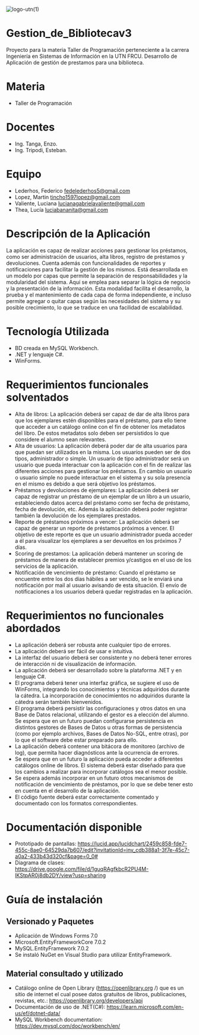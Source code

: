 ![logo-utn(1)](https://user-images.githubusercontent.com/70183535/190873516-80c3ce3f-310f-48bc-9a89-cd00ac7fbd6b.png)
# Gestion_de_Bibliotecav3
Proyecto para la materia Taller de Programación perteneciente a la carrera Ingeniería en Sistemas de Información en la UTN FRCU.
Desarrollo de Aplicación de gestión de prestamos para una biblioteca.

# Materia
* Taller de Programación
# Docentes
* Ing. Tanga, Enzo.
* Ing. Tripodi, Esteban.
# Equipo
* Lederhos, Federico    fedelederhos5@gmail.com
* Lopez, Martin         tincho1597lopez@gmail.com
* Valiente, Luciana     lucianagabrielavaliente@gmail.com
* Thea, Lucía           luciabananita@gmail.com

# Descripción de la Aplicación
La aplicación es capaz de realizar acciones para gestionar los préstamos, como ser administración de usuarios, alta libros, registro de préstamos y devoluciones. Cuenta además con funcionalidades de reportes y notificaciones para facilitar la gestión de los mismos.
Está desarrollada en un modelo por capas que permite la separación de responsabilidades y la modularidad del sistema. Aquí se emplea para separar la lógica de negocio y la presentación de la información. 
Esta modalidad facilita el desarrollo, la prueba y el mantenimiento de cada capa de forma independiente, e incluso permite agregar o quitar capas según las necesidades del sistema y su posible crecimiento, lo que se traduce en una facilidad de escalabilidad.

# Tecnología Utilizada
* BD creada en MySQL Workbench.
* .NET y lenguaje C#.
* WinForms.

# Requerimientos funcionales solventados
* Alta de libros: La aplicación deberá ser capaz de dar de alta libros para que los ejemplares estén disponibles para el préstamo, para ello tiene que acceder a un catálogo online con el fin de obtener los metadatos del libro. De estos metadatos solo deben ser persistidos lo que considere el alumno sean relevantes.
* Alta de usuarios: La aplicación deberá poder dar de alta usuarios para que puedan ser utilizados en la misma. Los usuarios pueden ser de dos tipos, administrador o simple. Un usuario de tipo administrador será un usuario que pueda interactuar con la aplicación con el fin de realizar las diferentes acciones para gestionar los préstamos. En cambio un usuario o usuario simple no puede interactuar en el sistema y su sola presencia en el mismo es debido a que será objetivo los préstamos.
* Préstamos y devoluciones de ejemplares: La aplicación deberá ser capaz de registrar un préstamo de un ejemplar de un libro a un usuario, estableciendo datos acerca del préstamo como ser fecha de préstamo, fecha de devolución, etc. Además la aplicación deberá poder registrar también la devolución de los ejemplares prestados.
* Reporte de préstamos próximos a vencer: La aplicación deberá ser capaz de generar un reporte de préstamos próximos a vencer. El objetivo de este reporte es que un usuario administrador pueda acceder a él para visualizar los ejemplares a ser devueltos en los próximos 7 días.
* Scoring de prestamos: La aplicación deberá mantener un scoring de préstamos de manera de establecer premios y/castigos en el uso de los servicios de la aplicación.
* Notificación de vencimiento de préstamo: Cuando el préstamo se encuentre entre los dos días hábiles a ser vencido, se le enviará una notificación por mail al usuario avisando de esta situación. El envío de notificaciones a los usuarios deberá quedar registradas en la aplicación.

# Requerimientos no funcionales abordados
* La aplicación deberá ser robusta ante cualquier tipo de errores.
* La aplicación deberá ser fácil de usar e intuitiva.
* La interfaz del usuario deberá ser consistente y no deberá tener errores de interacción ni de visualización de información.
* La aplicación deberá ser desarrollado sobre la plataforma .NET y en lenguaje C#.
* El programa deberá tener una interfaz gráfica, se sugiere el uso de WinForms, integrando los conocimientos y técnicas adquiridos durante la cátedra. La incorporación de conocimientos no adquiridos durante la cátedra serán también bienvenidos.
* El programa deberá persistir las configuraciones y otros datos en una Base de Datos relacional, utilizando el gestor es a elección del alumno. Se espera que en un futuro puedan configurarse persistencia en distintos gestores de Bases de Datos u otras formas de persistencia (como por ejemplo archivos, Bases de Datos No-SQL, entre otras), por lo que el software debe estar preparado para ello.
* La aplicación deberá contener una bitácora de monitoreo (archivo de log), que permita hacer diagnósticos ante la ocurrencia de errores.
* Se espera que en un futuro la aplicación pueda acceder a diferentes catálogos online de libros. El sistema deberá estar diseñado para que los cambios a realizar para incorporar catálogos sea el menor posible.
* Se espera además incorporar en un futuro otros mecanismos de notificación de vencimiento de préstamos, por lo que se debe tener esto en cuenta en el desarrollo de la aplicación.
* El código fuente deberá estar correctamente comentado y documentado con los formatos correspondientes.

# Documentación disponible
* Prototipado de pantallas: https://lucid.app/lucidchart/2459c858-fde7-455c-8ae0-64529da7b607/edit?invitationId=inv_cdb388a1-3f7e-45c7-a0a2-433b43d320cf&page=0_0#
* Diagrama de clases: https://drive.google.com/file/d/1guqRAgfkbcR2PU4M-lKStpAR0j8db2DY/view?usp=sharing

# Guía de instalación
## Versionado y Paquetes
* Aplicación de Windows Forms 7.0
* Microsoft.EntityFrameworkCore 7.0.2
* MySQL.EntityFramework 7.0.2
* Se instaló NuGet en Visual Studio para utilizar EntityFramework.

## Material consultado y utilizado
* Catálogo online de Open Library (https://openlibrary.org /) que es un sitio de internet el cual posee datos gratuitos de libros, publicaciones, revistas, etc.: https://openlibrary.org/developers/api
* Documentación de uso de .NET(C#): https://learn.microsoft.com/en-us/ef/dotnet-data/
* MySQL Workbench documentation: https://dev.mysql.com/doc/workbench/en/

